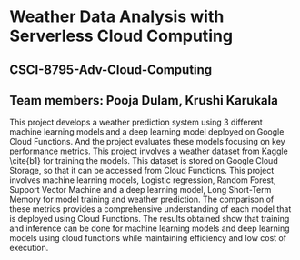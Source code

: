 # Weather Data Analysis with Serverless Cloud Computing

## CSCI-8795-Adv-Cloud-Computing
## Team members: Pooja Dulam, Krushi Karukala

This project develops a weather prediction system using 3 different machine learning models and a deep learning model deployed on Google Cloud Functions. And the project evaluates these models focusing on key performance metrics. This project involves a weather dataset from Kaggle \cite{b1} for training the models. This dataset is stored on Google Cloud Storage, so that it can be accessed from Cloud Functions. This project involves machine learning models, Logistic regression, Random Forest, Support Vector Machine and a deep learning model, Long Short-Term Memory for model training and weather prediction. The comparison of these metrics provides a comprehensive understanding of each model that is deployed using Cloud Functions. The results obtained show that training and inference can be done for machine learning models and deep learning models using cloud functions while maintaining efficiency and low cost of execution.